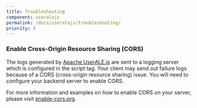 ```yaml
---
title: Troubleshooting
component: useralejs
permalink: /docs/useralejs/troubleshooting/
priority: 5
---
```


### Enable Cross-Origin Resource Sharing (CORS)

The logs generated by [Apache UserALE.js](https://github.com/apache/incubator-flagon-useralejs) are sent to a logging server which is configured in the script tag. Your client may send out failure logs because of a CORS (cross-origin resource sharing) issue. You will need to configure your backend server to enable CORS.

For more information and examples on how to enable CORS on your server, please visit [enable-cors.org](http://enable-cors.org/index.html).
